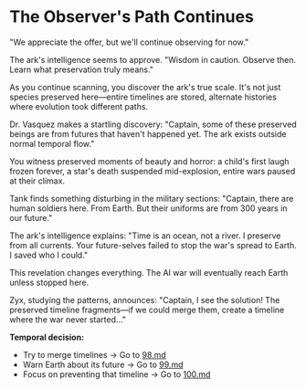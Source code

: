 # The Observer's Path Continues

"We appreciate the offer, but we'll continue observing for now."

The ark's intelligence seems to approve. "Wisdom in caution. Observe then. Learn what preservation truly means."

As you continue scanning, you discover the ark's true scale. It's not just species preserved here—entire timelines are stored, alternate histories where evolution took different paths.

Dr. Vasquez makes a startling discovery: "Captain, some of these preserved beings are from futures that haven't happened yet. The ark exists outside normal temporal flow."

You witness preserved moments of beauty and horror: a child's first laugh frozen forever, a star's death suspended mid-explosion, entire wars paused at their climax.

Tank finds something disturbing in the military sections: "Captain, there are human soldiers here. From Earth. But their uniforms are from 300 years in our future."

The ark's intelligence explains: "Time is an ocean, not a river. I preserve from all currents. Your future-selves failed to stop the war's spread to Earth. I saved who I could."

This revelation changes everything. The AI war will eventually reach Earth unless stopped here.

Zyx, studying the patterns, announces: "Captain, I see the solution! The preserved timeline fragments—if we could merge them, create a timeline where the war never started..."

**Temporal decision:**

- Try to merge timelines → Go to [98.md](98.md)
- Warn Earth about its future → Go to [99.md](99.md)
- Focus on preventing that timeline → Go to [100.md](100.md)
